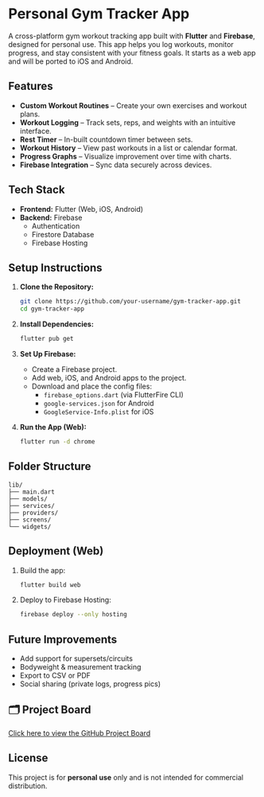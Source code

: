 # Personal Gym Tracker App

A cross-platform gym workout tracking app built with **Flutter** and **Firebase**, designed for personal use. This app helps you log workouts, monitor progress, and stay consistent with your fitness goals. It starts as a web app and will be ported to iOS and Android.

## Features

- **Custom Workout Routines** – Create your own exercises and workout plans.
- **Workout Logging** – Track sets, reps, and weights with an intuitive interface.
- **Rest Timer** – In-built countdown timer between sets.
- **Workout History** – View past workouts in a list or calendar format.
- **Progress Graphs** – Visualize improvement over time with charts.
- **Firebase Integration** – Sync data securely across devices.

## Tech Stack

- **Frontend:** Flutter (Web, iOS, Android)
- **Backend:** Firebase
  - Authentication
  - Firestore Database
  - Firebase Hosting

## Setup Instructions

1. **Clone the Repository:**
   ```bash
   git clone https://github.com/your-username/gym-tracker-app.git
   cd gym-tracker-app
   ```

2. **Install Dependencies:**
   ```bash
   flutter pub get
   ```

3. **Set Up Firebase:**
   - Create a Firebase project.
   - Add web, iOS, and Android apps to the project.
   - Download and place the config files:
     - `firebase_options.dart` (via FlutterFire CLI)
     - `google-services.json` for Android
     - `GoogleService-Info.plist` for iOS

4. **Run the App (Web):**
   ```bash
   flutter run -d chrome
   ```

## Folder Structure

```
lib/
├── main.dart
├── models/
├── services/
├── providers/
├── screens/
└── widgets/
```

## Deployment (Web)

1. Build the app:
   ```bash
   flutter build web
   ```

2. Deploy to Firebase Hosting:
   ```bash
   firebase deploy --only hosting
   ```

## Future Improvements

- Add support for supersets/circuits
- Bodyweight & measurement tracking
- Export to CSV or PDF
- Social sharing (private logs, progress pics)

## 🗂 Project Board
[Click here to view the GitHub Project Board](https://github.com/users/swesan123/projects/7)

## License

This project is for **personal use** only and is not intended for commercial distribution.
